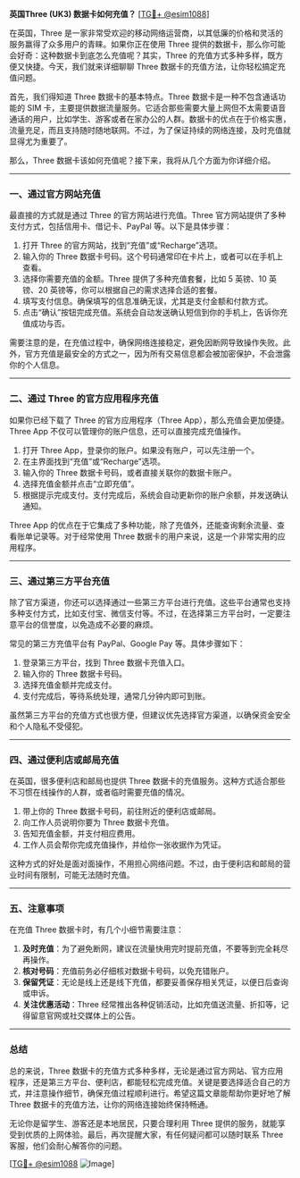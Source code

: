 **英国Three (UK3) 数据卡如何充值？** [[TG💪+ @esim1088](https://t.me/s/esim1088)]

在英国，Three 是一家非常受欢迎的移动网络运营商，以其低廉的价格和灵活的服务赢得了众多用户的青睐。如果你正在使用 Three 提供的数据卡，那么你可能会好奇：这种数据卡到底怎么充值呢？其实，Three 的充值方式多种多样，既方便又快捷。今天，我们就来详细聊聊 Three 数据卡的充值方法，让你轻松搞定充值问题。

首先，我们得知道 Three 数据卡的基本特点。Three 数据卡是一种不包含通话功能的 SIM 卡，主要提供数据流量服务。它适合那些需要大量上网但不太需要语音通话的用户，比如学生、游客或者在家办公的人群。数据卡的优点在于价格实惠，流量充足，而且支持随时随地联网。不过，为了保证持续的网络连接，及时充值就显得尤为重要了。

那么，Three 数据卡该如何充值呢？接下来，我将从几个方面为你详细介绍。

---

### **一、通过官方网站充值**

最直接的方式就是通过 Three 的官方网站进行充值。Three 官方网站提供了多种支付方式，包括信用卡、借记卡、PayPal 等。以下是具体步骤：

1. 打开 Three 的官方网站，找到“充值”或“Recharge”选项。
2. 输入你的 Three 数据卡号码。这个号码通常印在卡片上，或者可以在手机上查看。
3. 选择你需要充值的金额。Three 提供了多种充值套餐，比如 5 英镑、10 英镑、20 英镑等，你可以根据自己的需求选择合适的套餐。
4. 填写支付信息。确保填写的信息准确无误，尤其是支付金额和付款方式。
5. 点击“确认”按钮完成充值。系统会自动发送确认短信到你的手机上，告诉你充值成功与否。

需要注意的是，在充值过程中，确保网络连接稳定，避免因断网导致操作失败。此外，官方充值是最安全的方式之一，因为所有交易信息都会被加密保护，不会泄露你的个人信息。

---

### **二、通过 Three 的官方应用程序充值**

如果你已经下载了 Three 的官方应用程序（Three App），那么充值会更加便捷。Three App 不仅可以管理你的账户信息，还可以直接完成充值操作。

1. 打开 Three App，登录你的账户。如果没有账户，可以先注册一个。
2. 在主界面找到“充值”或“Recharge”选项。
3. 输入你的 Three 数据卡号码，或者直接关联你的数据卡账户。
4. 选择充值金额并点击“立即充值”。
5. 根据提示完成支付。支付完成后，系统会自动更新你的账户余额，并发送确认通知。

Three App 的优点在于它集成了多种功能，除了充值外，还能查询剩余流量、查看账单记录等。对于经常使用 Three 数据卡的用户来说，这是一个非常实用的应用程序。

---

### **三、通过第三方平台充值**

除了官方渠道，你还可以选择通过一些第三方平台进行充值。这些平台通常也支持多种支付方式，比如支付宝、微信支付等。不过，在选择第三方平台时，一定要注意平台的信誉度，以免造成不必要的麻烦。

常见的第三方充值平台有 PayPal、Google Pay 等。具体步骤如下：

1. 登录第三方平台，找到 Three 数据卡充值入口。
2. 输入你的 Three 数据卡号码。
3. 选择充值金额并完成支付。
4. 支付完成后，等待系统处理，通常几分钟内即可到账。

虽然第三方平台的充值方式也很方便，但建议优先选择官方渠道，以确保资金安全和个人隐私不受侵犯。

---

### **四、通过便利店或邮局充值**

在英国，很多便利店和邮局也提供 Three 数据卡的充值服务。这种方式适合那些不习惯在线操作的人群，或者临时需要充值的情况。

1. 带上你的 Three 数据卡号码，前往附近的便利店或邮局。
2. 向工作人员说明你要为 Three 数据卡充值。
3. 告知充值金额，并支付相应费用。
4. 工作人员会帮你完成充值操作，并给你一张收据作为凭证。

这种方式的好处是面对面操作，不用担心网络问题。不过，由于便利店和邮局的营业时间有限制，可能无法随时充值。

---

### **五、注意事项**

在充值 Three 数据卡时，有几个小细节需要注意：

1. **及时充值**：为了避免断网，建议在流量快用完时提前充值，不要等到完全耗尽再操作。
2. **核对号码**：充值前务必仔细核对数据卡号码，以免充错账户。
3. **保留凭证**：无论是线上还是线下充值，都要妥善保存相关凭证，以便日后查询或申诉。
4. **关注优惠活动**：Three 经常推出各种促销活动，比如充值送流量、折扣等，记得留意官网或社交媒体上的公告。

---

### **总结**

总的来说，Three 数据卡的充值方式多种多样，无论是通过官方网站、官方应用程序，还是第三方平台、便利店，都能轻松完成充值。关键是要选择适合自己的方式，并注意操作细节，确保充值过程顺利进行。希望这篇文章能帮助你更好地了解 Three 数据卡的充值方法，让你的网络连接始终保持畅通。

无论你是留学生、游客还是本地居民，只要合理利用 Three 提供的服务，就能享受到优质的上网体验。最后，再次提醒大家，有任何疑问都可以随时联系 Three 客服，他们会耐心解答你的问题。

[[TG💪+ @esim1088](https://t.me/s/esim1088) ![Image](https://i.postimg.cc/4NQfJmqS/Snipaste-2025-05-13-00-14-12.png)]